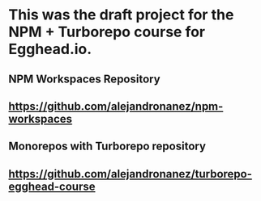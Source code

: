 # This was the draft project for the NPM + Turborepo course for Egghead.io.

## NPM Workspaces Repository
## https://github.com/alejandronanez/npm-workspaces

## Monorepos with Turborepo repository
## https://github.com/alejandronanez/turborepo-egghead-course
